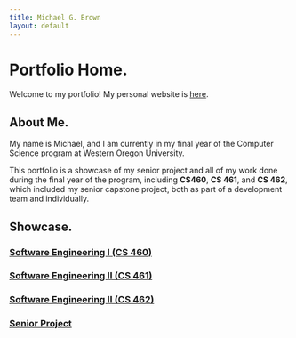 ```yaml
---
title: Michael G. Brown   
layout: default
---
```

# Portfolio Home.

Welcome to my portfolio! My personal website is [here](https://mgeorgebrown89.github.io/).

## About Me.

My name is Michael, and I am currently in my final year of the Computer Science program at Western Oregon University.

This portfolio is a showcase of my senior project and all of my work done during the final year of the program, including **CS460**, **CS 461**, and **CS 462**, which included my senior capstone project, both as part of a development team and individually. 

## Showcase.

### [Software Engineering I (CS 460)](CS-460)

### [Software Engineering II (CS 461)](CS-461)

### [Software Engineering II (CS 462)](CS-462)

### [Senior Project]()